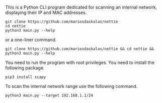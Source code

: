 This is a Python CLI program dedicated for scanning an internal network, displaying their IP and MAC addresses.

```shell
git clone https://github.com/mariosdaskalas/nettie
cd nettie
python3 main.py --help
```

or a one-liner command.

```shell
git clone https://github.com/mariosdaskalas/nettie && cd nettie && python3 main.py --help
```

You need to run the program with root privileges.
You need to install the following package.

```shell
pip3 install scapy
```

To scan the internal network range use the following command.

```shell
python3 main.py --target 192.168.1.1/24
```